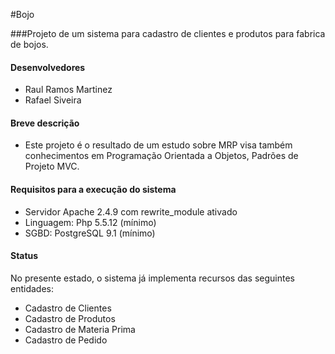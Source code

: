 #Bojo 

###Projeto de um sistema para cadastro de clientes e produtos para fabrica de bojos.

#### Desenvolvedores 
* Raul Ramos Martinez
* Rafael Siveira

#### Breve descrição
* Este projeto é o resultado de um estudo sobre MRP visa também conhecimentos em Programação Orientada a Objetos, Padrões de Projeto MVC.

#### Requisitos para a execução do sistema
* Servidor Apache 2.4.9 com rewrite_module ativado
* Linguagem: Php 5.5.12 (mínimo)
* SGBD: PostgreSQL 9.1 (mínimo)

#### Status
No presente estado, o sistema já implementa recursos das seguintes entidades:

* Cadastro de Clientes
* Cadastro de Produtos
* Cadastro de Materia Prima
* Cadastro de Pedido
